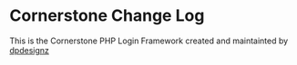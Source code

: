 # Cornerstone Change Log

This is the Cornerstone PHP Login Framework created and maintainted by [dpdesignz](https://github.com/dpDesignz/)
